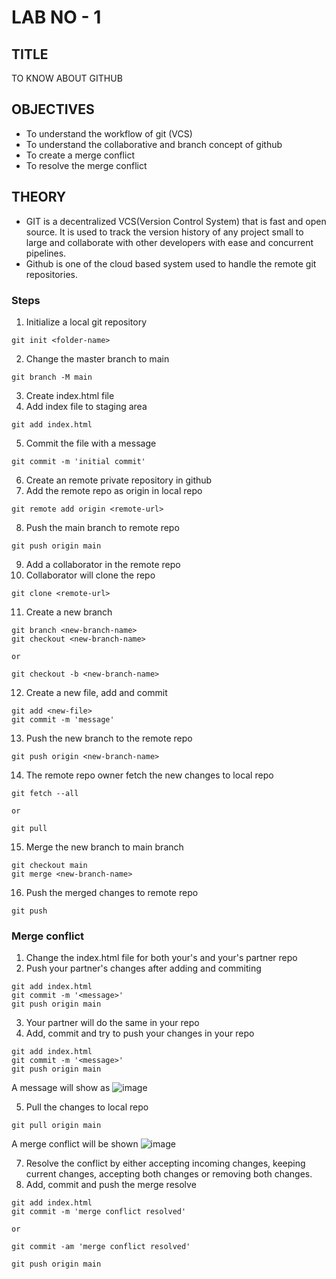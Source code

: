 # LAB NO - 1

## TITLE
TO KNOW ABOUT GITHUB 

## OBJECTIVES
- To understand the workflow of git (VCS)
- To understand the collaborative and branch concept of github
- To create a merge conflict
- To resolve the merge conflict

## THEORY
- GIT is a decentralized VCS(Version Control System) that is fast and open source. It is used to track the version history of any project small to large and collaborate with other developers with ease and concurrent pipelines.
- Github is one of the cloud based system used to handle the remote git repositories.

### Steps
1. Initialize a local git repository
``` 
git init <folder-name>
```
2. Change the master branch to main
``` 
git branch -M main
```
3. Create index.html file
4. Add index file to staging area
```
git add index.html
```
5. Commit the file with a message
``` 
git commit -m 'initial commit'
```
6. Create an remote private repository in github
7. Add the remote repo as origin in local repo
```
git remote add origin <remote-url>
```
8. Push the main branch to remote repo
```
git push origin main
```
9. Add a collaborator in the remote repo
10. Collaborator will clone the repo
``` 
git clone <remote-url>
```
11. Create a new branch
```
git branch <new-branch-name>
git checkout <new-branch-name>

or

git checkout -b <new-branch-name>
```
12. Create a new file, add and commit
```
git add <new-file>
git commit -m 'message'
```
13. Push the new branch to the remote repo
```
git push origin <new-branch-name>
```
14. The remote repo owner fetch the new changes to local repo
```
git fetch --all

or

git pull
```
15. Merge the new branch to main branch
```
git checkout main
git merge <new-branch-name>
```
16. Push the merged changes to remote repo
```
git push
```

### Merge conflict
1. Change the index.html file for both your's and your's partner repo
2. Push your partner's changes after adding and commiting
```
git add index.html
git commit -m '<message>'
git push origin main
```
3. Your partner will do the same in your repo
4. Add, commit and try to push your changes in your repo
```
git add index.html
git commit -m '<message>'
git push origin main
```
A message will show as
![image](https://user-images.githubusercontent.com/53470604/220673696-a9c30983-a2eb-4eac-994c-53d2d5a74d7a.png)

5. Pull the changes to local repo
```
git pull origin main
```

A merge conflict will be shown
![image](https://user-images.githubusercontent.com/53470604/220674447-19b267b3-1ba3-46b3-8bea-28219f8b835a.png)

7. Resolve the conflict by either accepting incoming changes, keeping current changes, accepting both changes or removing both changes.
8. Add, commit and push the merge resolve
```
git add index.html
git commit -m 'merge conflict resolved'

or

git commit -am 'merge conflict resolved'
```
```
git push origin main
```
